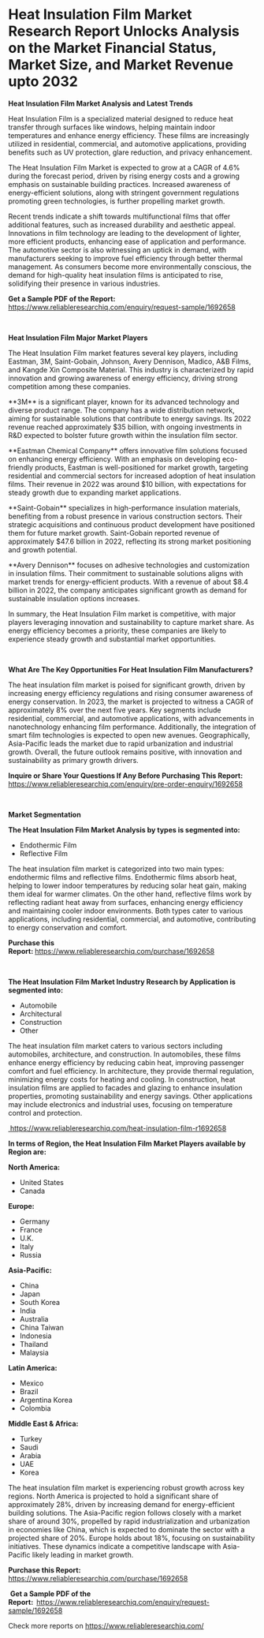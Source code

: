 <p><h1>Heat Insulation Film Market Research Report Unlocks Analysis on the Market Financial Status, Market Size, and Market Revenue upto 2032</h1></p><p><strong>Heat Insulation Film Market Analysis and Latest Trends</strong></p>
<p><p>Heat Insulation Film is a specialized material designed to reduce heat transfer through surfaces like windows, helping maintain indoor temperatures and enhance energy efficiency. These films are increasingly utilized in residential, commercial, and automotive applications, providing benefits such as UV protection, glare reduction, and privacy enhancement.</p><p>The Heat Insulation Film Market is expected to grow at a CAGR of 4.6% during the forecast period, driven by rising energy costs and a growing emphasis on sustainable building practices. Increased awareness of energy-efficient solutions, along with stringent government regulations promoting green technologies, is further propelling market growth. </p><p>Recent trends indicate a shift towards multifunctional films that offer additional features, such as increased durability and aesthetic appeal. Innovations in film technology are leading to the development of lighter, more efficient products, enhancing ease of application and performance. The automotive sector is also witnessing an uptick in demand, with manufacturers seeking to improve fuel efficiency through better thermal management. As consumers become more environmentally conscious, the demand for high-quality heat insulation films is anticipated to rise, solidifying their presence in various industries.</p></p>
<p><strong>Get a Sample PDF of the Report:&nbsp;</strong> <a href="https://www.reliableresearchiq.com/enquiry/request-sample/1692658?utm_campaign=1087&utm_medium=2&utm_source=Github&utm_content=ia&utm_term=31012025&utm_id=heat-insulation-film">https://www.reliableresearchiq.com/enquiry/request-sample/1692658</a></p>
<p>&nbsp;</p>
<p><strong>Heat Insulation Film Major Market Players</strong></p>
<p><p>The Heat Insulation Film market features several key players, including Eastman, 3M, Saint-Gobain, Johnson, Avery Dennison, Madico, A&B Films, and Kangde Xin Composite Material. This industry is characterized by rapid innovation and growing awareness of energy efficiency, driving strong competition among these companies.</p><p>**3M** is a significant player, known for its advanced technology and diverse product range. The company has a wide distribution network, aiming for sustainable solutions that contribute to energy savings. Its 2022 revenue reached approximately $35 billion, with ongoing investments in R&D expected to bolster future growth within the insulation film sector.</p><p>**Eastman Chemical Company** offers innovative film solutions focused on enhancing energy efficiency. With an emphasis on developing eco-friendly products, Eastman is well-positioned for market growth, targeting residential and commercial sectors for increased adoption of heat insulation films. Their revenue in 2022 was around $10 billion, with expectations for steady growth due to expanding market applications.</p><p>**Saint-Gobain** specializes in high-performance insulation materials, benefiting from a robust presence in various construction sectors. Their strategic acquisitions and continuous product development have positioned them for future market growth. Saint-Gobain reported revenue of approximately $47.6 billion in 2022, reflecting its strong market positioning and growth potential.</p><p>**Avery Dennison** focuses on adhesive technologies and customization in insulation films. Their commitment to sustainable solutions aligns with market trends for energy-efficient products. With a revenue of about $8.4 billion in 2022, the company anticipates significant growth as demand for sustainable insulation options increases.</p><p>In summary, the Heat Insulation Film market is competitive, with major players leveraging innovation and sustainability to capture market share. As energy efficiency becomes a priority, these companies are likely to experience steady growth and substantial market opportunities.</p></p>
<p>&nbsp;</p>
<p><strong>What Are The Key Opportunities For Heat Insulation Film Manufacturers?</strong></p>
<p><p>The heat insulation film market is poised for significant growth, driven by increasing energy efficiency regulations and rising consumer awareness of energy conservation. In 2023, the market is projected to witness a CAGR of approximately 8% over the next five years. Key segments include residential, commercial, and automotive applications, with advancements in nanotechnology enhancing film performance. Additionally, the integration of smart film technologies is expected to open new avenues. Geographically, Asia-Pacific leads the market due to rapid urbanization and industrial growth. Overall, the future outlook remains positive, with innovation and sustainability as primary growth drivers.</p></p>
<p><strong>Inquire or Share Your Questions If Any Before Purchasing This Report:</strong> <a href="https://www.reliableresearchiq.com/enquiry/pre-order-enquiry/1692658?utm_campaign=1087&utm_medium=2&utm_source=Github&utm_content=ia&utm_term=31012025&utm_id=heat-insulation-film">https://www.reliableresearchiq.com/enquiry/pre-order-enquiry/1692658</a></p>
<p>&nbsp;</p>
<p><strong>Market Segmentation</strong></p>
<p><strong>The Heat Insulation Film Market Analysis by types is segmented into:</strong></p>
<p><ul><li>Endothermic Film</li><li>Reflective Film</li></ul></p>
<p><p>The heat insulation film market is categorized into two main types: endothermic films and reflective films. Endothermic films absorb heat, helping to lower indoor temperatures by reducing solar heat gain, making them ideal for warmer climates. On the other hand, reflective films work by reflecting radiant heat away from surfaces, enhancing energy efficiency and maintaining cooler indoor environments. Both types cater to various applications, including residential, commercial, and automotive, contributing to energy conservation and comfort.</p></p>
<p><strong>Purchase this Report:&nbsp;</strong><a href="https://www.reliableresearchiq.com/purchase/1692658?utm_campaign=1087&utm_medium=2&utm_source=Github&utm_content=ia&utm_term=31012025&utm_id=heat-insulation-film">https://www.reliableresearchiq.com/purchase/1692658</a></p>
<p>&nbsp;</p>
<p><strong>The Heat Insulation Film Market Industry Research by Application is segmented into:</strong></p>
<p><ul><li>Automobile</li><li>Architectural</li><li>Construction</li><li>Other</li></ul></p>
<p><p>The heat insulation film market caters to various sectors including automobiles, architecture, and construction. In automobiles, these films enhance energy efficiency by reducing cabin heat, improving passenger comfort and fuel efficiency. In architecture, they provide thermal regulation, minimizing energy costs for heating and cooling. In construction, heat insulation films are applied to facades and glazing to enhance insulation properties, promoting sustainability and energy savings. Other applications may include electronics and industrial uses, focusing on temperature control and protection.</p></p>
<p><a href="https://www.reliableresearchiq.com/heat-insulation-film-r1692658?utm_campaign=1087&utm_medium=2&utm_source=Github&utm_content=ia&utm_term=31012025&utm_id=heat-insulation-film">&nbsp;https://www.reliableresearchiq.com/heat-insulation-film-r1692658</a></p>
<p><strong>In terms of Region, the Heat Insulation Film Market Players available by Region are:</strong></p>
<p>
    <p> <strong> North America: </strong>
        <ul>
            <li>United States</li>
            <li>Canada</li>
        </ul>
        </p> 
    <p> <strong> Europe: </strong>
        <ul>
            <li>Germany</li>
            <li>France</li>
            <li>U.K.</li>
            <li>Italy</li>
            <li>Russia</li>
        </ul>
        </p> 
    <p> <strong> Asia-Pacific: </strong>
        <ul>
            <li>China</li>
            <li>Japan</li>
            <li>South Korea</li>
            <li>India</li>
            <li>Australia</li>
            <li>China Taiwan</li>
            <li>Indonesia</li>
            <li>Thailand</li>
            <li>Malaysia</li>
        </ul>
        </p> 
    <p> <strong> Latin America: </strong>
        <ul>
            <li>Mexico</li>
            <li>Brazil</li>
            <li>Argentina Korea</li>
            <li>Colombia</li>
        </ul>
        </p> 
    <p> <strong> Middle East & Africa: </strong>
        <ul>
            <li>Turkey</li>
            <li>Saudi</li>
            <li>Arabia</li>
            <li>UAE</li>
            <li>Korea</li>
        </ul>
    </p>
    </p>
<p><p>The heat insulation film market is experiencing robust growth across key regions. North America is projected to hold a significant share of approximately 28%, driven by increasing demand for energy-efficient building solutions. The Asia-Pacific region follows closely with a market share of around 30%, propelled by rapid industrialization and urbanization in economies like China, which is expected to dominate the sector with a projected share of 20%. Europe holds about 18%, focusing on sustainability initiatives. These dynamics indicate a competitive landscape with Asia-Pacific likely leading in market growth.</p></p>
<p><strong>Purchase this Report: </strong><a href="https://www.reliableresearchiq.com/purchase/1692658?utm_campaign=1087&utm_medium=2&utm_source=Github&utm_content=ia&utm_term=31012025&utm_id=heat-insulation-film">https://www.reliableresearchiq.com/purchase/1692658</a></p>
<p>&nbsp;<strong>Get a Sample PDF of the Report:&nbsp;&nbsp;</strong><a href="https://www.reliableresearchiq.com/enquiry/request-sample/1692658?utm_campaign=1087&utm_medium=2&utm_source=Github&utm_content=ia&utm_term=31012025&utm_id=heat-insulation-film">https://www.reliableresearchiq.com/enquiry/request-sample/1692658</a></p>
<p><strong></strong></p>
<p>Check more reports on <a href="https://www.reliableresearchiq.com/?utm_campaign=1087&utm_medium=2&utm_source=Github&utm_content=ia&utm_term=31012025&utm_id=heat-insulation-film">https://www.reliableresearchiq.com/</a></p>